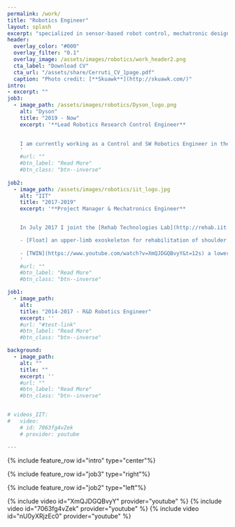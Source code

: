```yaml
---
permalink: /work/
title: "Robotics Engineer"
layout: splash
excerpt: "specialized in sensor-based robot control, mechatronic design of multi-body platforms, dynamics and kinematics modeling."
header:
  overlay_color: "#000"
  overlay_filter: "0.1"
  overlay_image: /assets/images/robotics/work_header2.png
  cta_label: "Download CV"
  cta_url: "/assets/share/Cerruti_CV_1page.pdf"
  caption: "Photo credit: [**Skuawk**](http://skuawk.com/)"
intro: 
- excerpt: ""
job3:
  - image_path: /assets/images/robotics/Dyson_logo.png
    alt: "Dyson"
    title: "2019 - Now"
    excerpt: '**Lead Robotics Research Control Engineer**

    
    I am currently working as a Control and SW Robotics Engineer in the Robotics Research Team at [Dyson](https://www.dyson.co.uk/en.html) in Hullavington (UK).
    '
    #url: ""
    #btn_label: "Read More"
    #btn_class: "btn--inverse"
    
job2:
  - image_path: /assets/images/robotics/iit_logo.jpg
    alt: "IIT"
    title: "2017-2019"
    excerpt: '**Project Manager & Mechatronics Engineer**


    In July 2017 I joint the [Rehab Technologies Lab](http://rehab.iit.it/) of the Italian Institute of Technology ([IIT](https://www.iit.it/)). The Rehab Technologies Lab is specialized in creating robotic prosthesis and orthoses for amputees and people with reduced mobility. My main task was to manage two projects: 

    - [Float] an upper-limb exoskeleton for rehabilitation of shoulder and scapula injuries
    
    - [TWIN](https://www.youtube.com/watch?v=XmQJDGQBvyY&t=12s) a lower-limb exoskeleton to assist patients with paralyzed limbs to walk
    '
    #url: ""
    #btn_label: "Read More"
    #btn_class: "btn--inverse"

job1:
  - image_path: 
    alt: 
    title: "2014-2017 - R&D Robotics Engineer"
    excerpt: ''
    #url: "#test-link"
    #btn_label: "Read More"
    #btn_class: "btn--inverse"

background:
  - image_path: 
    alt: ""
    title: ""
    excerpt: ''
    #url: ""
    #btn_label: "Read More"
    #btn_class: "btn--inverse"


# videos_IIT:
#   video:
    # id: 7063fg4vZek
    # provider: youtube

---
```


{% include feature_row id="intro" type="center"%}

{% include feature_row id="job3" type="right"%}

{% include feature_row id="job2" type="left"%}

{% include video id="XmQJDGQBvyY" provider="youtube" %}
{% include video id="7063fg4vZek" provider="youtube" %}
{% include video id="nU0yXRjzEc0" provider="youtube" %}
<!--

{% include feature_row id="job1" type="right"%}

{% include feature_row id="background" type="left"%}  -->

